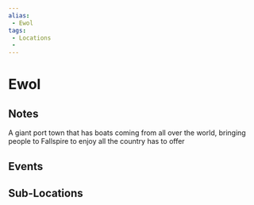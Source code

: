```yaml
---
alias: 
 - Ewol
tags: 
 - Locations
 - 
---
```


# Ewol

## Notes
A giant port town that has boats coming from all over the world, bringing people to Fallspire to enjoy all the country has to offer

## Events


## Sub-Locations

